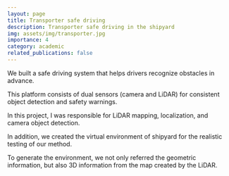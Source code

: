 ```yaml
---
layout: page
title: Transporter safe driving
description: Transporter safe driving in the shipyard
img: assets/img/transporter.jpg
importance: 4
category: academic
related_publications: false
---
```


<!-- <div class="row justify-content-sm-center">
  <div class="col-sm-8 mt-3 mt-md-0">
    {% include figure.liquid path="assets/img/transporter.jpg" title="transporter" %}
  </div>
</div> -->

We built a safe driving system that helps drivers recognize obstacles in advance.

This platform consists of dual sensors (camera and LiDAR) for consistent object detection and safety warnings.

In this project, I was responsible for LiDAR mapping, localization, and camera object detection.

<!-- <div class="row justify-content-sm-center">
  <div class="col-sm-8 mt-3 mt-md-0">
    {% include figure.liquid path="assets/img/virtual_shipyard.jpg" title="virtual_shipyard" %}
  </div>
</div> -->

In addition, we created the virtual environment of shipyard for the realistic testing of our method.

To generate the environment, we not only referred the geometric information, but also 3D information from the map created by the LiDAR.